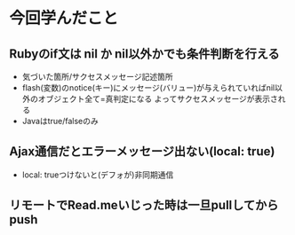 # 今回学んだこと

## Rubyのif文は nil か nil以外かでも条件判断を行える
- 気づいた箇所/サクセスメッセージ記述箇所
- flash(変数)のnotice(キー)にメッセージ(バリュー)が与えられていればnil以外のオブジェクト全て=真判定になる
よってサクセスメッセージが表示される
- Javaはtrue/falseのみ

## Ajax通信だとエラーメッセージ出ない(local: true)
- local: trueつけないと(デフォが)非同期通信

## リモートでRead.meいじった時は一旦pullしてからpush